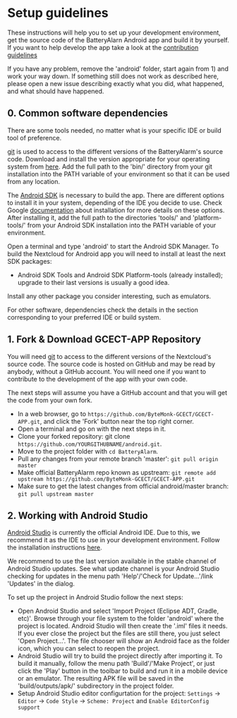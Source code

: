 # Setup guidelines

These instructions will help you to set up your development 
environment, get the source code of the BatteryAlarn Android app 
and build it by yourself. If you want to help develop the 
app take a look at the [contribution guidelines](https://github.com/ByteMonk-GCECT/GCECT-APP/blob/develop/Assets/Contributing.md)

If you have any problem, remove the 'android' folder, 
start again from 1) and work your way down. If something 
still does not work as described here, please open a new issue 
describing exactly what you did, what happened, and what should 
have happened.

## 0. Common software dependencies

There are some tools needed, no matter what is your specific 
IDE or build tool of preference.

[git](https://git-scm.com/) is used to access to the different versions of 
the BatteryAlarm's source code. Download and install the 
version appropriate for your operating system from [here](https://git-scm.com/downloads). 
Add the full path to the 'bin/' directory from your git 
installation into the PATH variable of your environment so that
it can be used from any location.

The [Android SDK](https://developer.android.com/sdk/index.html) is necessary to build the app. There are 
different options to install it in your system, depending of 
the IDE you decide to use. Check Google [documentation](https://developer.android.com/sdk/installing/index.html) about 
installation for more details on these options. 
After installing it, add the full path to the directories 'tools/' 
and 'platform-tools/' from your Android SDK installation 
into the PATH variable of your environment.

Open a terminal and type 'android' to start the Android SDK Manager. To build the Nextcloud for Android app you will need to install at least the next SDK packages:

* Android SDK Tools and Android SDK Platform-tools 
(already installed); upgrade to their last versions is 
usually a good idea.

Install any other package you consider interesting, 
such as emulators.

For other software, dependencies check the details 
in the section corresponding to your preferred IDE or build system.

## 1. Fork & Download GCECT-APP Repository

You will need [git](https://git-scm.com/) to access to the different versions of the Nextcloud's source code. The source code is hosted on GitHub and may be read by anybody, without a GitHub account. You will need one if you want to contribute to the development of the app with your own code.

The next steps will assume you have a GitHub account and that you will get the code from your own fork.

* In a web browser, go to ```https://github.com/ByteMonk-GCECT/GCECT-APP.git```, and click the 'Fork' button near the top right corner.
* Open a terminal and go on with the next steps in it.
* Clone your forked repository: git clone ```https://github.com/YOURGITHUBNAME/android.git```.
* Move to the project folder with ```cd BatteryAlarm```.
* Pull any changes from your remote branch 'master': `git pull origin master`
* Make official BatteryAlarm repo known as upstream: `git remote add upstream https://github.com/ByteMonk-GCECT/GCECT-APP.git`
* Make sure to get the latest changes from official android/master branch: `git pull upstream master`

## 2.  Working with Android Studio

[Android Studio](https://developer.android.com/tools/studio/index.html) is currently 
the official Android IDE. Due to this, we recommend it as the 
IDE to use in your development environment. Follow the 
installation instructions [here](https://developer.android.com/sdk/installing/index.html?pkg=studio).

We recommend to use the last version available in 
the stable channel of Android Studio updates. 
See what update channel is your Android Studio checking for
updates in the menu path 'Help'/'Check for Update…'/link 'Updates' in the dialog.

To set up the project in Android Studio follow the next steps:

* Open Android Studio and select 'Import Project (Eclipse ADT, Gradle, etc)'. Browse through your file system to the folder 'android' where the project is located. Android Studio will then create the '.iml' files it needs. If you ever close the project but the files are still there, you just select 'Open Project…'. The file chooser will show an Android face as the folder icon, which you can select to reopen the project.
* Android Studio will try to build the project directly after importing it. To build it manually, follow the menu path 'Build'/'Make Project', or just click the 'Play' button in the toolbar to build and run it in a mobile device or an emulator. The resulting APK file will be saved in the 'build/outputs/apk/' subdirectory in the project folder.
* Setup Android Studio editor configurtation for the 
project: `Settings` → `Editor` → `Code Style` → `Scheme: Project` and `Enable EditorConfig support`
